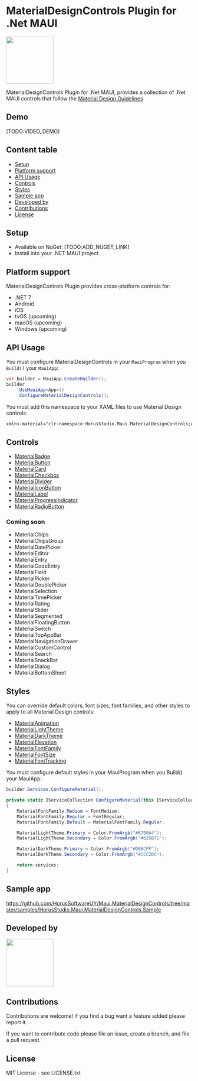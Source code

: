 # MaterialDesignControls Plugin for .Net MAUI

<img src="https://raw.githubusercontent.com/HorusSoftwareUY/MaterialDesignControlsPlugin/master/icon.png" width="128">

MaterialDesignControls Plugin for .Net MAUI, provides a collection of .Net MAUI controls that follow the [Material Design Guidelines](https://m3.material.io/)

## Demo

[TODO:VIDEO_DEMO]

## Content table
- [Setup](#setup)
- [Platform support](#platform-support)
- [API Usage](#api-usage)
- [Controls](#controls)
- [Styles](#styles)
- [Sample app](#sample-app)
- [Developed by](#developed-by)
- [Contributions](#contributions)
- [License](#license)

## Setup
* Available on NuGet: [TODO:ADD_NUGET_LINK]
* Install into your .NET MAUI project.

## Platform support
MaterialDesignControls Plugin provides cross-platform controls for:
* .NET 7
* Android
* iOS
* tvOS (upcoming)
* macOS (upcoming)
* Windows (upcoming)

## API Usage
You must configure MaterialDesignControls in your `MauiProgram` when you `Build()` your `MauiApp`:
```C#
var builder = MauiApp.CreateBuilder();
builder
    .UseMauiApp<App>()
    .ConfigureMaterialDesignControls();           
```

You must add this namespace to your XAML files to use Material Design controls:
```XML
xmlns:material="clr-namespace:HorusStudio.Maui.MaterialDesignControls;assembly=HorusStudio.Maui.MaterialDesignControls"
```

## Controls
* [MaterialBadge](docs/Controls/horusstudio.maui.materialdesigncontrols.materialbadge.md)
* [MaterialButton](docs/Controls/horusstudio.maui.materialdesigncontrols.materialbutton.md)
* [MaterialCard](docs/Controls/horusstudio.maui.materialdesigncontrols.materialcard.md)
* [MaterialCheckbox](docs/Controls/horusstudio.maui.materialdesigncontrols.materialcheckbox.md)
* [MaterialDivider](docs/Controls/horusstudio.maui.materialdesigncontrols.materialdivider.md)
* [MaterialIconButton](docs/Controls/horusstudio.maui.materialdesigncontrols.materialiconbutton.md)
* [MaterialLabel](docs/Controls/horusstudio.maui.materialdesigncontrols.materiallabel.md)
* [MaterialProgressIndicator](docs/Controls/horusstudio.maui.materialdesigncontrols.materialprogressindicator.md)
* [MaterialRadioButton](docs/Controls/horusstudio.maui.materialdesigncontrols.materialradiobutton.md)

### Coming soon
* MaterialChips
* MaterialChipsGroup
* MaterialDatePicker
* MaterialEditor
* MaterialEntry
* MaterialCodeEntry
* MaterialField
* MaterialPicker
* MaterialDoublePicker
* MaterialSelection
* MaterialTimePicker
* MaterialRating
* MaterialSlider
* MaterialSegmented
* MaterialFloatingButton
* MaterialSwitch
* MaterialTopAppBar
* MaterialNavigationDrawer
* MaterialCustomControl
* MaterialSearch
* MaterialSnackBar
* MaterialDialog
* MaterialBottomSheet

## Styles
You can override default colors, font sizes, font families, and other styles to apply to all Material Design controls:
* [MaterialAnimation](docs/horusstudio.maui.materialdesigncontrols.materialanimation.md)
* [MaterialLightTheme](docs/horusstudio.maui.materialdesigncontrols.materiallighttheme.md)
* [MaterialDarkTheme](docs/horusstudio.maui.materialdesigncontrols.materialdarktheme.md)
* [MaterialElevation](docs/horusstudio.maui.materialdesigncontrols.materialelevation.md)
* [MaterialFontFamily](docs/horusstudio.maui.materialdesigncontrols.materialfontfamily.md)
* [MaterialFontSize](docs/horusstudio.maui.materialdesigncontrols.materialfontsize.md)
* [MaterialFontTracking](docs/horusstudio.maui.materialdesigncontrols.materialfonttracking.md)

You must configure default styles in your MauiProgram when you Build() your MauiApp:
```C#
builder.Services.ConfigureMaterial();
```
```C#
private static IServiceCollection ConfigureMaterial(this IServiceCollection services)
{
    MaterialFontFamily.Medium = FontMedium;
    MaterialFontFamily.Regular = FontRegular;
    MaterialFontFamily.Default = MaterialFontFamily.Regular;

    MaterialLightTheme.Primary = Color.FromArgb("#6750A4");
    MaterialLightTheme.Secondary = Color.FromArgb("#625B71");

    MaterialDarkTheme.Primary = Color.FromArgb("#D0BCFF");
    MaterialDarkTheme.Secondary = Color.FromArgb("#CCC2DC");

    return services;
}
```

## Sample app
https://github.com/HorusSoftwareUY/Maui.MaterialDesignControls/tree/master/samples/HorusStudio.Maui.MaterialDesignControls.Sample

## Developed by
<a href="http://horus.com.uy"><img src="https://assets-global.website-files.com/64a7016392b0b7da3a8604e3/64a7016392b0b7da3a8604ed_horus.svg" width="128"></a>


## Contributions
Contributions are welcome! If you find a bug want a feature added please report it.

If you want to contribute code please file an issue, create a branch, and file a pull request.

## License 
MIT License - see LICENSE.txt
